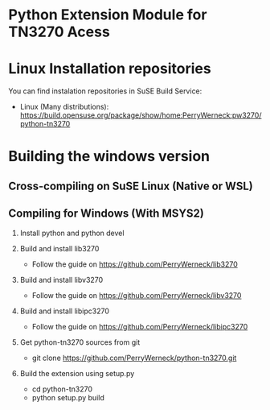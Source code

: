Python Extension Module for TN3270 Acess
========================================


Linux Installation repositories
===============================

 You can find instalation repositories in SuSE Build Service:

 * Linux (Many distributions): https://build.opensuse.org/package/show/home:PerryWerneck:pw3270/python-tn3270

Building the windows version
============================

Cross-compiling on SuSE Linux (Native or WSL)
---------------------------------------------


Compiling for Windows (With MSYS2)
----------------------------------

1. Install python and python devel

2. Build and install lib3270 

	* Follow the guide on https://github.com/PerryWerneck/lib3270

3. Build and install libv3270 

	* Follow the guide on https://github.com/PerryWerneck/libv3270

4. Build and install libipc3270 

	* Follow the guide on https://github.com/PerryWerneck/libipc3270

5. Get python-tn3270 sources from git

	* git clone https://github.com/PerryWerneck/python-tn3270.git

6. Build the extension using setup.py

	* cd python-tn3270
	* python setup.py build


